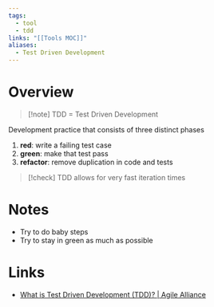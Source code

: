 ```yaml
---
tags:
  - tool
  - tdd
links: "[[Tools MOC]]"
aliases:
  - Test Driven Development
---
```

# Overview

> [!note] TDD = Test Driven Development

Development practice that consists of three distinct phases
1) **red**: write a failing test case
2) **green**: make that test pass
3) **refactor**: remove duplication in code and tests

> [!check] TDD allows for very fast iteration times

# Notes

- Try to do baby steps
- Try to stay in green as much as possible

# Links
- [What is Test Driven Development (TDD)? | Agile Alliance](https://www.agilealliance.org/glossary/tdd/)
